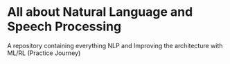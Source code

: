  # All about Natural Language and Speech Processing
A repository containing everything NLP and Improving the architecture with ML/RL (Practice Journey)
                                     
